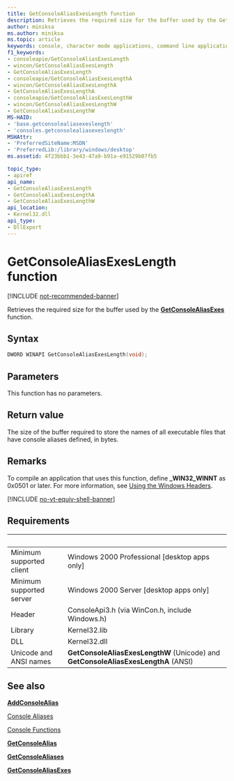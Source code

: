 ```yaml
---
title: GetConsoleAliasExesLength function
description: Retrieves the required size for the buffer used by the GetConsoleAliasExes function.
author: miniksa
ms.author: miniksa
ms.topic: article
keywords: console, character mode applications, command line applications, terminal applications, console api
f1_keywords:
- consoleapie/GetConsoleAliasExesLength
- wincon/GetConsoleAliasExesLength
- GetConsoleAliasExesLength
- consoleapie/GetConsoleAliasExesLengthA
- wincon/GetConsoleAliasExesLengthA
- GetConsoleAliasExesLengthA
- consoleapie/GetConsoleAliasExesLengthW
- wincon/GetConsoleAliasExesLengthW
- GetConsoleAliasExesLengthW
MS-HAID:
- 'base.getconsolealiasexeslength'
- 'consoles.getconsolealiasexeslength'
MSHAttr:
- 'PreferredSiteName:MSDN'
- 'PreferredLib:/library/windows/desktop'
ms.assetid: 4f23bbb1-3e43-47a9-b91a-e91529b07fb5

topic_type:
- apiref
api_name:
- GetConsoleAliasExesLength
- GetConsoleAliasExesLengthA
- GetConsoleAliasExesLengthW
api_location:
- Kernel32.dll
api_type:
- DllExport
---
```


# GetConsoleAliasExesLength function

[!INCLUDE [not-recommended-banner](./includes/not-recommended-banner.md)]

Retrieves the required size for the buffer used by the [**GetConsoleAliasExes**](getconsolealiasexes.md) function.

## Syntax

```C
DWORD WINAPI GetConsoleAliasExesLength(void);
```

## Parameters

This function has no parameters.

## Return value

The size of the buffer required to store the names of all executable files that have console aliases defined, in bytes.

## Remarks

To compile an application that uses this function, define **\_WIN32\_WINNT** as 0x0501 or later. For more information, see [Using the Windows Headers](https://msdn.microsoft.com/library/windows/desktop/aa383745).

[!INCLUDE [no-vt-equiv-shell-banner](./includes/no-vt-equiv-shell-banner.md)]

## Requirements

| &nbsp; | &nbsp; |
|-|-|
| Minimum supported client | Windows 2000 Professional \[desktop apps only\] |
| Minimum supported server | Windows 2000 Server \[desktop apps only\] |
| Header | ConsoleApi3.h (via WinCon.h, include Windows.h) |
| Library | Kernel32.lib |
| DLL | Kernel32.dll |
| Unicode and ANSI names | **GetConsoleAliasExesLengthW** (Unicode) and **GetConsoleAliasExesLengthA** (ANSI) |

## See also

[**AddConsoleAlias**](addconsolealias.md)

[Console Aliases](console-aliases.md)

[Console Functions](console-functions.md)

[**GetConsoleAlias**](getconsolealias.md)

[**GetConsoleAliases**](getconsolealiases.md)

[**GetConsoleAliasExes**](getconsolealiasexes.md)
